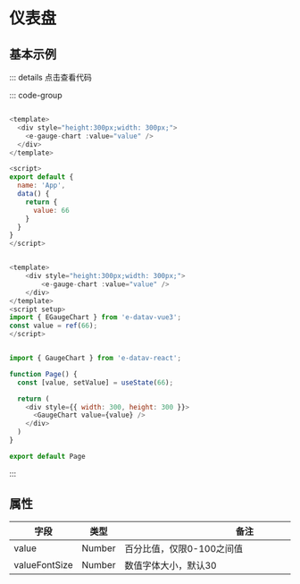 <!--
 * @Autor: costa
 * @Date: 2023-11-23 11:07:33
 * @LastEditors: costa
 * @LastEditTime: 2024-01-22 15:37:33
 * @Description: 
 * @Copyright: © 2023 by costa. All rights reserved.
-->
# 仪表盘

## 基本示例

<gauge-chart :value="66" />

<script setup>
import GaugeChart from './components/GaugeChart.vue';
</script>

::: details 点击查看代码

::: code-group

```js [vue2]

<template>
  <div style="height:300px;width: 300px;">
    <e-gauge-chart :value="value" />
  </div>
</template>

<script>
export default {
  name: 'App',
  data() {
    return {
      value: 66
    }
  }
}
</script>

```

```js [vue3]

<template>
    <div style="height:300px;width: 300px;">
        <e-gauge-chart :value="value" />
    </div>
</template>
<script setup>
import { EGaugeChart } from 'e-datav-vue3';
const value = ref(66);
</script>

```

```js [react]

import { GaugeChart } from 'e-datav-react';

function Page() {
  const [value, setValue] = useState(66);

  return (
    <div style={{ width: 300, height: 300 }}>
      <GaugeChart value={value} />
    </div>
  )
}

export default Page

```

:::

## 属性

字段|类型|<div style="width:430px;">备注</div>
-|-|-
value|Number|百分比值，仅限0-100之间值
valueFontSize|Number|数值字体大小，默认30